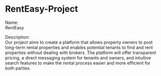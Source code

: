 # RentEasy-Project
Name:  
RentEasy

Description:  
Our project aims to create a platform that allows property owners to post long-term rental properties and enables potential tenants to find and rent properties without dealing with brokers. The platform will offer transparent pricing, a direct messaging system for tenants and owners, and intuitive search features to make the rental process easier and more efficient for both parties.
